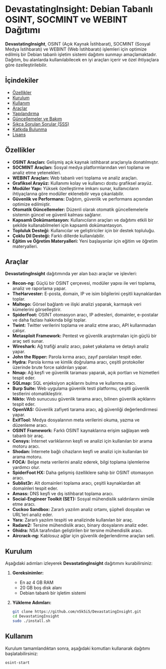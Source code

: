 # DevastatingInsight: Debian Tabanlı OSINT, SOCMINT ve WEBINT Dağıtımı

**DevastatingInsight**, OSINT (Açık Kaynak İstihbarat), SOCMINT (Sosyal Medya İstihbaratı) ve WEBINT (Web İstihbaratı) işlemleri için optimize edilmiş bir Debian tabanlı işletim sistemi dağıtımı sunmayı amaçlamaktadır. Dağıtım, bu alanlarda kullanılabilecek en iyi araçları içerir ve özel ihtiyaçlara göre özelleştirilebilir.

## İçindekiler
- [Özellikler](#özellikler)
- [Kurulum](#kurulum)
- [Kullanım](#kullanım)
- [Araçlar](#araçlar)
- [Yapılandırma](#yapılandırma)
- [Güncellemeler ve Bakım](#güncellemeler-ve-bakım)
- [Sıkça Sorulan Sorular (SSS)](#sıkça-sorulan-sorular-sss)
- [Katkıda Bulunma](#katkıda-bulunma)
- [Lisans](#lisans)

## Özellikler
- **OSINT Araçları:** Gelişmiş açık kaynak istihbarat araçlarıyla donatılmıştır.
- **SOCMINT Araçları:** Sosyal medya platformlarından veri toplama ve analiz etme yetenekleri.
- **WEBINT Araçları:** Web tabanlı veri toplama ve analiz araçları.
- **Grafiksel Arayüz:** Kullanımı kolay ve kullanıcı dostu grafiksel arayüz.
- **Modüler Yapı:** Yüksek özelleştirme imkanı sunar, kullanıcıların ihtiyaçlarına göre modüller eklenebilir veya çıkarılabilir.
- **Güvenlik ve Performans:** Dağıtım, güvenlik ve performans açısından optimize edilmiştir.
- **Otomatik Güncellemeler:** Düzenli olarak otomatik güncellemelerle sistemin güncel ve güvenli kalması sağlanır.
- **Kapsamlı Dokümantasyon:** Kullanıcıların araçları ve dağıtımı etkili bir şekilde kullanabilmeleri için kapsamlı dokümantasyon.
- **Topluluk Desteği:** Kullanıcılar ve geliştiriciler için bir destek topluluğu.
- **Çoklu Dil Desteği:** Farklı dillerde kullanılabilir.
- **Eğitim ve Öğretim Materyalleri:** Yeni başlayanlar için eğitim ve öğretim materyalleri.

## Araçlar
**DevastatingInsight** dağıtımında yer alan bazı araçlar ve işlevleri:

- **Recon-ng:** Güçlü bir OSINT çerçevesi, modüler yapısı ile veri toplama, analiz ve raporlama yapar.
- **TheHarvester:** E-posta, domain, IP ve isim bilgilerini çeşitli kaynaklardan toplar.
- **Maltego:** Görsel bağlantı ve ilişki analizi yaparak, karmaşık veri kümelerini görselleştirir.
- **SpiderFoot:** OSINT otomasyon aracı, IP adresleri, domainler, e-postalar ve daha fazlası hakkında bilgi toplar.
- **Twint:** Twitter verilerini toplama ve analiz etme aracı, API kullanmadan çalışır.
- **Metasploit Framework:** Pentest ve güvenlik araştırmaları için güçlü bir araç seti sunar.
- **Wireshark:** Ağ trafiği analiz aracı, paket yakalama ve detaylı analiz yapar.
- **John the Ripper:** Parola kırma aracı, zayıf parolaları tespit eder.
- **Hydra:** Parola kırma ve kimlik doğrulama aracı, çeşitli protokoller üzerinde brute force saldırıları yapar.
- **Nmap:** Ağ keşfi ve güvenlik taraması yaparak, açık portları ve hizmetleri tespit eder.
- **SQLmap:** SQL enjeksiyon açıklarını bulma ve kullanma aracı.
- **Burp Suite:** Web uygulama güvenlik testi platformu, çeşitli güvenlik testlerini otomatikleştirir.
- **Nikto:** Web sunucusu güvenlik tarama aracı, bilinen güvenlik açıklarını tespit eder.
- **OpenVAS:** Güvenlik zafiyeti tarama aracı, ağ güvenliği değerlendirmesi yapar.
- **ExifTool:** Medya dosyalarının meta verilerini okuma, yazma ve düzenleme aracı.
- **OSINT Framework:** Farklı OSINT kaynaklarına erişim sağlayan web tabanlı bir araç.
- **Censys:** İnternet varlıklarının keşfi ve analizi için kullanılan bir arama motoru aracı.
- **Shodan:** İnternete bağlı cihazların keşfi ve analizi için kullanılan bir arama motoru.
- **FOCA:** Belge meta verilerini analiz ederek, bilgi toplama işlemlerine yardımcı olur.
- **SpiderFoot HX:** Daha gelişmiş özelliklere sahip bir OSINT otomasyon aracı.
- **Sublist3r:** Alt domainleri toplama aracı, çeşitli kaynaklardan alt domainleri tespit eder.
- **Amass:** DNS keşfi ve dış istihbarat toplama aracı.
- **Social-Engineer Toolkit (SET):** Sosyal mühendislik saldırılarını simüle etme aracı.
- **Cuckoo Sandbox:** Zararlı yazılım analiz ortamı, şüpheli dosyaları ve URL'leri analiz eder.
- **Yara:** Zararlı yazılım tespiti ve analizinde kullanılan bir araç.
- **Radare2:** Tersine mühendislik aracı, binary dosyalarını analiz eder.
- **Ghidra:** NSA tarafından geliştirilen bir tersine mühendislik aracı.
- **Aircrack-ng:** Kablosuz ağlar için güvenlik değerlendirme araçları seti.


## Kurulum
Aşağıdaki adımları izleyerek **DevastatingInsight** dağıtımını kurabilirsiniz:

1. **Gereksinimler:**
    - En az 4 GB RAM
    - 20 GB boş disk alanı
    - Debian tabanlı bir işletim sistemi

2. **Yükleme Adımları:**
    ```bash
    git clone https://github.com/n5k5i5/DevastatingInsight.git
    cd DevastatingInsight
    sudo ./install.sh
    ```

## Kullanım
Kurulum tamamlandıktan sonra, aşağıdaki komutları kullanarak dağıtımı başlatabilirsiniz:

```bash
osint-start

